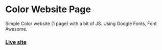 # Color Website Page
Simple Color website (1 page) with a bit of JS. Using Google Fonts, Font Awesome.
### [Live site](https://practical-jepsen-f36058.netlify.app/)
